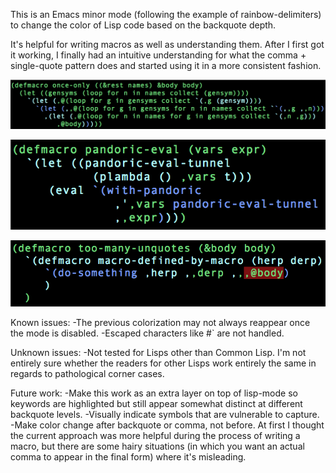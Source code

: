 This is an Emacs minor mode (following the example of rainbow-delimiters) to change the color of Lisp code based on the backquote depth.

It's helpful for writing macros as well as understanding them. After I first got it working, I finally had an intuitive understanding for what the comma + single-quote pattern does and started using it in a more consistent fashion.

![once-only](/images/once-only.png "once-only")

![pandoric-eval](/images/pandoric-eval.png "pandoric-eval")

![too-many-unquotes](/images/too-many-unquotes.png "too-many-unquotes")

Known issues:
-The previous colorization may not always reappear once the mode is disabled.
-Escaped characters like #\` are not handled.

Unknown issues:
-Not tested for Lisps other than Common Lisp. I'm not entirely sure whether the readers for other Lisps work entirely the same in regards to pathological corner cases.

Future work:
-Make this work as an extra layer on top of lisp-mode so keywords are highlighted but still appear somewhat distinct at different backquote levels.
-Visually indicate symbols that are vulnerable to capture.
-Make color change after backquote or comma, not before. At first I thought the current approach was more helpful during the process of writing a macro, but there are some hairy situations (in which you want an actual comma to appear in the final form) where it's misleading.
